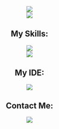 <div align="center">
  <img
    src="https://readme-typing-svg.herokuapp.com/?font=Righteous&size=35&center=true&vCenter=true&width=500&height=70&color=BDBDBD&duration=3000&lines=Hi+There!;+I'm+Yasin+Rabiee!;"
  />
  <br>
  <img
src="https://camo.githubusercontent.com/32f8c02627301a5b66691d277231cf1c4dff95398b1f44d0520eac5a1d6d1391/68747470733a2f2f6d65646961342e67697068792e636f6d2f6d656469612f336b50446d6f5764427051504e68436e55472f67697068792e676966"  
  />
  <h2>My Skills:</h2>
  
  <img
    src="https://skillicons.dev/icons?i=html,css,bootstrap,javascript,jquery"
  />
  <br>
  <img
    src="https://skillicons.dev/icons?i=cpp,git,github,gitlab,regex"
  />
  <h2>My IDE:</h2>
  <img 
    src="https://skillicons.dev/icons?i=sublime,vscode"  
  />
  
  <br>
  
<h2>Contact Me:</h2>
  <a href="https://T.me/YasinRabiee">
    <img
      src="https://img.shields.io/badge/telegram-333333?style=for-the-badge&logo=telegram&logoColor=EEEEEE"
    />
  </a>
</div>
